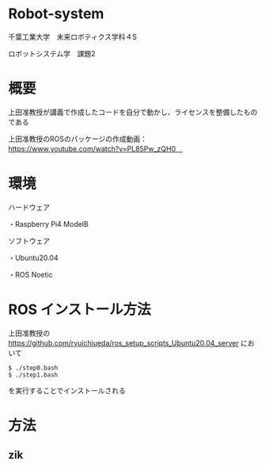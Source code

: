 # Robot-system
千葉工業大学　未来ロボティクス学科４S

ロボットシステム学　課題2

# 概要
上田准教授が講義で作成したコードを自分で動かし、ライセンスを整備したものである

上田准教授のROSのパッケージの作成動画：https://www.youtube.com/watch?v=PL85Pw_zQH0　

# 環境
ハードウェア

・Raspberry Pi4 ModelB

ソフトウェア

・Ubuntu20.04

・ROS Noetic

# ROS インストール方法

上田准教授の https://github.com/ryuichiueda/ros_setup_scripts_Ubuntu20.04_server において
```
$ ./step0.bash
$ ./step1.bash
```
を実行することでインストールされる


# 方法

## zik



